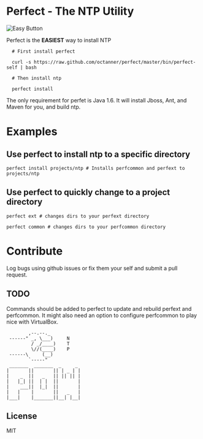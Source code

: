 # Perfect - The NTP Utility

![Easy Button](http://i.imgur.com/1JqfhPh.jpg)

Perfect is the **EASIEST** way to install NTP

```
  # First install perfect

  curl -s https://raw.github.com/octanner/perfect/master/bin/perfect-self | bash

  # Then install ntp

  perfect install

```

The only requirement for perfet is Java 1.6. It will install Jboss, Ant, and Maven for you, and build ntp.

# Examples

## Use perfect to install ntp to a specific directory

```
perfect install projects/ntp # Installs perfcommon and perfext to projects/ntp
```

## Use perfect to quickly change to a project directory

```
perfect ext # changes dirs to your perfext directory
```

```
perfect common # changes dirs to your perfcommon directory
```

# Contribute

Log bugs using github issues or fix them your self and submit a pull request.

## TODO
Commands should be added to perfect to update and rebuild perfext and perfcommon.
It might also need an option to configure perfcommon to play nice with VirtualBox.

```
        ,--.--._
 ------" _, \___)     N
         / _/____)    T
         \//(____)    P
 ------\     (__)
        `-----"
 _______  _______  _     _
|       ||       || | _ | |
|    _  ||   _   || || || |
|   |_| ||  | |  ||       |
|    ___||  |_|  ||       |
|   |    |       ||   _   |
|___|    |_______||__| |__|
```

## License
MIT


